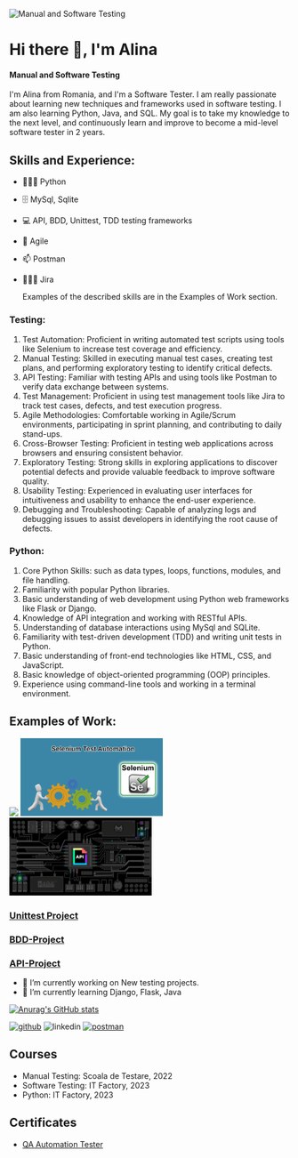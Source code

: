 ![Manual and Software Testing](https://i.pinimg.com/originals/17/07/13/170713ecea0449df54e43dcf926950bf.gif)

# Hi there 👋, I'm Alina 
#### Manual and Software Testing
I'm Alina from Romania, and I'm a Software Tester. I am really passionate about learning new techniques and frameworks used in software testing. I am also learning Python, Java, and SQL. My goal is to take my knowledge to the next level, and continuously learn and improve to become a mid-level software tester in 2 years. 

## Skills and Experience:
* 👩🏼‍💻 Python
* 🗄 MySql, Sqlite
* 💻 API, BDD, Unittest, TDD testing frameworks
* 🎡 Agile
* 📫 Postman
* 👩🏻‍💻 Jira

  Examples of the described skills are in the Examples of Work section.

### Testing:
1.  Test Automation: Proficient in writing automated test scripts using tools like Selenium to increase test coverage and efficiency.
2.  Manual Testing: Skilled in executing manual test cases, creating test plans, and performing exploratory testing to identify critical defects.
3.  API Testing: Familiar with testing APIs and using tools like Postman to verify data exchange between systems.
4.  Test Management: Proficient in using test management tools like Jira to track test cases, defects, and test execution progress.
5.  Agile Methodologies: Comfortable working in Agile/Scrum environments, participating in sprint planning, and contributing to daily stand-ups.
6.  Cross-Browser Testing: Proficient in testing web applications across browsers and ensuring consistent behavior.
7.  Exploratory Testing: Strong skills in exploring applications to discover potential defects and provide valuable feedback to improve software quality.
8.  Usability Testing: Experienced in evaluating user interfaces for intuitiveness and usability to enhance the end-user experience.
9.  Debugging and Troubleshooting: Capable of analyzing logs and debugging issues to assist developers in identifying the root cause of defects.


### Python:
1. Core Python Skills: such as data types, loops, functions, modules, and file handling.
2. Familiarity with popular Python libraries.
3. Basic understanding of web development using Python web frameworks like Flask or Django.
4. Knowledge of API integration and working with RESTful APIs.
5. Understanding of database interactions using MySql and SQLite.
6. Familiarity with test-driven development (TDD) and writing unit tests in Python.
7. Basic understanding of front-end technologies like HTML, CSS, and JavaScript.
8. Basic knowledge of object-oriented programming (OOP) principles.
9. Experience using command-line tools and working in a terminal environment.


## Examples of Work:
<img src="[https://github.com/AlinaTr/AlinaTr/blob/main/BDD.jpeg](https://github.com/AlinaTr/AlinaTr/blob/main/Behavior-Driven-DevelopmentBDD-With-Gherkin.jpg)" width="256"/>  <img src="https://github.com/AlinaTr/AlinaTr/blob/main/Se.gif" width="256"/> <img src="https://github.com/AlinaTr/AlinaTr/blob/main/api-.gif" width="256"/> 

### [Unittest Project](https://github.com/AlinaTr/Unittest_Project)
### [BDD-Project](https://github.com/AlinaTr/BDD-Project)
### [API-Project](https://github.com/AlinaTr/API_Testing-Framework)

- 🔭 I’m currently working on New testing projects. 
- 🌱 I’m currently learning Django, Flask, Java

[![Anurag's GitHub stats](https://github-readme-stats.vercel.app/api?username=AlinaTr)](https://github.com/anuraghazra/github-readme-stats)


[<img src='https://cdn.jsdelivr.net/npm/simple-icons@3.0.1/icons/github.svg' alt='github' height='40'>](https://github.com/AlinaTr) 
<img src='https://cdn.jsdelivr.net/npm/simple-icons@3.0.1/icons/linkedin.svg' alt='linkedin' height='40'>
[<img src='https://cdn.jsdelivr.net/npm/simple-icons@3.0.1/icons/postman.svg' alt='postman' height='40'>](https://web.postman.co/)  


## Courses
* Manual Testing: Scoala de Testare, 2022
* Software Testing: IT Factory, 2023
* Python: IT Factory, 2023

## Certificates
* [QA Automation Tester](https://github.com/AlinaTr/AlinaTr/blob/main/Trandafir%20Alina%20-%20Ionela%20-%20Testare%20Automata%20Diploma%20IT%20Factory_signed.pdf)
